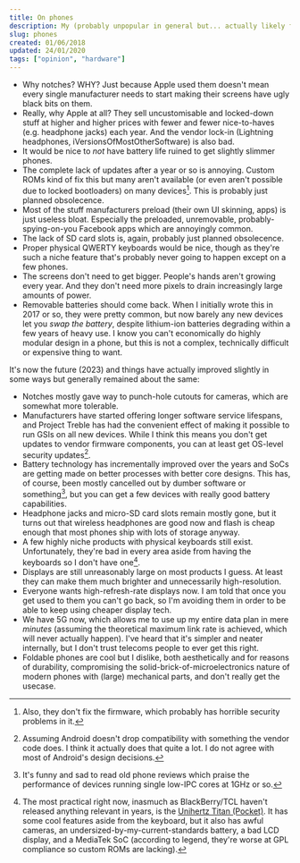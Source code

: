 ```yaml
---
title: On phones
description: My (probably unpopular in general but... actually likely fairly popular amongst this site's intended audience) opinions on smartphones today.
slug: phones
created: 01/06/2018
updated: 24/01/2020
tags: ["opinion", "hardware"]
---
```

* Why notches? WHY? Just because Apple used them doesn't mean every single manufacturer needs to start making their screens have ugly black bits on them.
* Really, why Apple at all? They sell uncustomisable and locked-down stuff at higher and higher prices with fewer and fewer nice-to-haves (e.g. headphone jacks) each year. And the vendor lock-in (Lightning headphones, iVersionsOfMostOtherSoftware) is also bad.
* It would be nice to *not* have battery life ruined to get slightly slimmer phones.
* The complete lack of updates after a year or so is annoying. Custom ROMs kind of fix this but many aren't available (or even aren't possible due to locked bootloaders) on many devices[^4]. This is probably just planned obsolecence.
* Most of the stuff manufacturers preload (their own UI skinning, apps) is just useless bloat. Especially the preloaded, unremovable, probably-spying-on-you Facebook apps which are annoyingly common.
* The lack of SD card slots is, again, probably just planned obsolecence.
* Proper physical QWERTY keyboards would be nice, though as they're such a niche feature that's probably never going to happen except on a few phones.
* The screens don't need to get bigger. People's hands aren't growing every year. And they don't need more pixels to drain increasingly large amounts of power.
* Removable batteries should come back. When I initially wrote this in 2017 or so, they were pretty common, but now barely any new devices let you *swap the battery*, despite lithium-ion batteries degrading within a few years of heavy use. I know you can't economically do highly modular design in a phone, but this is not a complex, technically difficult or expensive thing to want.

It's now the future (2023) and things have actually improved slightly in some ways but generally remained about the same:

* Notches mostly gave way to punch-hole cutouts for cameras, which are somewhat more tolerable.
* Manufacturers have started offering longer software service lifespans, and Project Treble has had the convenient effect of making it possible to run GSIs on all new devices. While I think this means you don't get updates to vendor firmware components, you can at least get OS-level security updates[^1].
* Battery technology has incrementally improved over the years and SoCs are getting made on better processes with better core designs. This has, of course, been mostly cancelled out by dumber software or something[^2], but you can get a few devices with really good battery capabilities.
* Headphone jacks and micro-SD card slots remain mostly gone, but it turns out that wireless headphones are good now and flash is cheap enough that most phones ship with lots of storage anyway.
* A few highly niche products with physical keyboards still exist. Unfortunately, they're bad in every area aside from having the keyboards so I don't have one[^3].
* Displays are still unreasonably large on most products I guess. At least they can make them much brighter and unnecessarily high-resolution.
* Everyone wants high-refresh-rate displays now. I am told that once you get used to them you can't go back, so I'm avoiding them in order to be able to keep using cheaper display tech.
* We have 5G now, which allows me to use up my entire data plan in mere *minutes* (assuming the theoretical maximum link rate is achieved, which will never actually happen). I've heard that it's simpler and neater internally, but I don't trust telecoms people to ever get this right.
* Foldable phones are cool but I dislike, both aesthetically and for reasons of durability, compromising the solid-brick-of-microelectronics nature of modern phones with (large) mechanical parts, and don't really get the usecase.

[^1]: Assuming Android doesn't drop compatibility with something the vendor code does. I think it actually does that quite a lot. I do not agree with most of Android's design decisions.

[^2]: It's funny and sad to read old phone reviews which praise the performance of devices running single low-IPC cores at 1GHz or so.

[^3]: The most practical right now, inasmuch as BlackBerry/TCL haven't released anything relevant in years, is the [Unihertz Titan (Pocket)](https://www.unihertz.com/products/titan-pocket). It has some cool features aside from the keyboard, but it also has awful cameras, an undersized-by-my-current-standards battery, a bad LCD display, and a MediaTek SoC (according to legend, they're worse at GPL compliance so custom ROMs are lacking).

[^4]: Also, they don't fix the firmware, which probably has horrible security problems in it.
